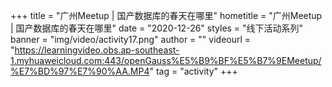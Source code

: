 +++
    title = "广州Meetup | 国产数据库的春天在哪里"
    hometitle = "广州Meetup | 国产数据库的春天在哪里"
    date = "2020-12-26"
    styles = "线下活动系列"
    banner = "img/video/activity17.png"
    author = ""
    videourl = "https://learningvideo.obs.ap-southeast-1.myhuaweicloud.com:443/openGauss%E5%B9%BF%E5%B7%9EMeetup/%E7%BD%97%E7%90%AA.MP4"
    tag = "activity"
+++